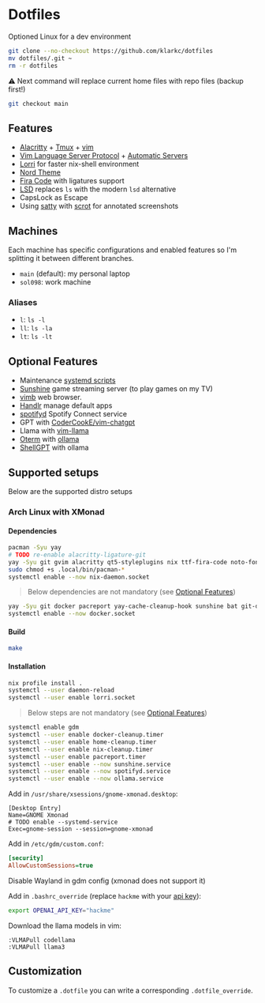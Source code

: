 # Dotfiles

Optioned Linux for a dev environment

```bash
git clone --no-checkout https://github.com/klarkc/dotfiles 
mv dotfiles/.git ~
rm -r dotfiles
```
⚠ Next command will replace current home files with repo files (backup first!)

```bash
git checkout main
```

## Features

- [Alacritty](https://github.com/alacritty/alacritty) + [Tmux](https://github.com/tmux/tmux) + [vim](https://github.com/vim/vim)
- [Vim Language Server Protocol](https://github.com/prabirshrestha/vim-lsp) + [Automatic Servers](https://github.com/mattn/vim-lsp-settings)
- [Lorri](https://github.com/nix-community/lorri/) for faster nix-shell environment
- [Nord Theme](https://www.nordtheme.com/)
- [Fira Code](https://github.com/tonsky/FiraCode) with ligatures support
- [LSD](https://github.com/Peltoche/lsd) replaces `ls` with the modern `lsd` alternative
- CapsLock as Escape
- Using [satty](https://github.com/gabm/Satty) with [scrot](https://github.com/resurrecting-open-source-projects/scrot) for annotated screenshots

## Machines

Each machine has specific configurations and enabled features so I'm splitting it between different branches.

- `main` (default): my personal laptop
- `sol098`: work machine

### Aliases

- `l`: `ls -l`
- `ll`: `ls -la`
- `lt`: `ls -lt`

## Optional Features

- Maintenance [systemd scripts](https://github.com/klarkc/dotfiles/tree/main/.config/systemd/user)
- [Sunshine](https://github.com/LizardByte/Sunshine) game streaming server (to play games on my TV)
- [vimb](https://fanglingsu.github.io/vimb) web browser.
- [Handlr](https://github.com/Anomalocaridid/handlr-regex) manage default apps
- [spotifyd](https://github.com/Spotifyd/spotifyd) Spotify Connect service
- GPT with [CoderCookE/vim-chatgpt](https://github.com/CoderCookE/vim-chatgpt)
- Llama with [vim-llama](https://github.com/Dr4x14913/vim-llama)
- [Oterm](https://github.com/ggozad/oterm) with [ollama](https://ollama.com)
- [ShellGPT](https://github.com/TheR1D/shell_gpt) with ollama

## Supported setups

Below are the supported distro setups

### Arch Linux with XMonad

#### Dependencies

```bash
pacman -Syu yay
# TODO re-enable alacritty-ligature-git
yay -Syu git gvim alacritty qt5-styleplugins nix ttf-fira-code noto-fonts-emoji lsd dconf-editor xfconf picom xorg-xmodmap gnome-session gnome-settings-daemon notification-daemon xmonad xmonad-contrib xorg-xsetroot feh the_silver_searcher satty acrot wget gdm xorg-server taffybar blueman-applet dmenu
sudo chmod +s .local/bin/pacman-*
systemctl enable --now nix-daemon.socket
```

> Below dependencies are not mandatory (see [Optional Features](#optional-features))

```bash
yay -Syu git docker pacreport yay-cache-cleanup-hook sunshine bat git-delta ripgrep nyxt handlr spotifyd python-openai oterm ollama-cuda shell-gpt discord enpass-bin brave-bin
systemctl enable --now docker.socket
```

#### Build

```bash
make
```

#### Installation

```bash
nix profile install .
systemctl --user daemon-reload
systemctl --user enable lorri.socket
```

> Below steps are not mandatory (see [Optional Features](#optional-features))

```bash
systemctl enable gdm
systemctl --user enable docker-cleanup.timer
systemctl --user enable home-cleanup.timer
systemctl --user enable nix-cleanup.timer
systemctl --user enable pacreport.timer
systemctl --user enable --now sunshine.service
systemctl --user enable --now spotifyd.service
systemctl --user enable --now ollama.service
```

Add in `/usr/share/xsessions/gnome-xmonad.desktop`:

```
[Desktop Entry]
Name=GNOME Xmonad
# TODO enable --systemd-service
Exec=gnome-session --session=gnome-xmonad
```

Add in `/etc/gdm/custom.conf`:

```ini
[security]
AllowCustomSessions=true
```

Disable Wayland in gdm config (xmonad does not support it)

Add in `.bashrc_override` (replace `hackme` with your [api key](https://platform.openai.com/account/api-keys)):

```bash
export OPENAI_API_KEY="hackme"
```

Download the llama models in vim:

```vimscript
:VLMAPull codellama
:VLMAPull llama3
```

## Customization

To customize a `.dotfile` you can write a corresponding `.dotfile_override`.
